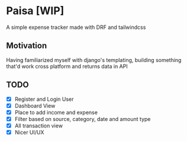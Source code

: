 # Paisa [WIP]

A simple expense tracker made with DRF and tailwindcss

## Motivation

Having familiarized myself with django's templating, building something that'd work cross platform and returns data in API

## TODO

- [x] Register and Login User
- [x] Dashboard View
- [x] Place to add income and expense
- [x] Filter based on source, category, date and amount type
- [x] All transaction view
- [x] Nicer UI/UX
